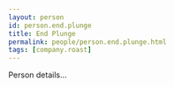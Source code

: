 ```yaml
---
layout: person
id: person.end.plunge
title: End Plunge
permalink: people/person.end.plunge.html
tags: [company.roast]
---
```


Person details...